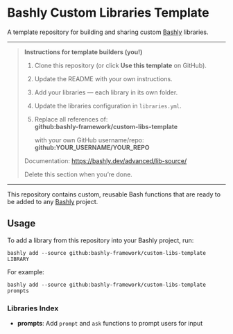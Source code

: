 # Bashly Custom Libraries Template

A template repository for building and sharing custom
[Bashly](https://bashly.dev) libraries.

---

> **Instructions for template builders (you!)**
> 1. Clone this repository (or click **Use this template** on GitHub).
> 2. Update the README with your own instructions.
> 3. Add your libraries — each library in its own folder.
> 4. Update the libraries configuration in `libraries.yml`.
> 5. Replace all references of:   
>    **github:bashly-framework/custom-libs-template**
>
>    with your own GitHub username/repo:  
>    **github:YOUR_USERNAME/YOUR_REPO**
>
> Documentation: https://bashly.dev/advanced/lib-source/
>
> Delete this section when you’re done.

---

This repository contains custom, reusable Bash functions that are ready to be
added to any [Bashly](https://bashly.dev) project.

## Usage

To add a library from this repository into your Bashly project, run:

```console
bashly add --source github:bashly-framework/custom-libs-template LIBRARY
```

For example:

```console
bashly add --source github:bashly-framework/custom-libs-template prompts
```

### Libraries Index

- **prompts**: Add `prompt` and `ask` functions to prompt users for input
